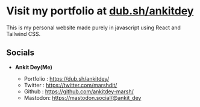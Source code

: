 # Visit my portfolio at [dub.sh/ankitdey](https://dub.sh/ankitdey)

This is my personal website made purely in javascript using React and Tailwind CSS.

## Socials

- __Ankit Dey(Me)__
  
    - Portfolio : https://dub.sh/ankitdey/
    - Twitter : https://twitter.com/marshdit/
    - Github : https://github.com/ankitdey-marsh/
    - Mastodon: https://mastodon.social/@ankit_dey
